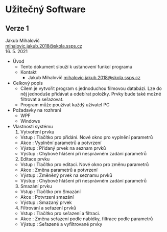 # Užitečný Software
## Verze 1

Jakub Mihalovič <br/>
mihalovic.jakub.2018@skola.ssps.cz <br/>
16. 5. 2021

* Úvod
  * Tento dokument slouží k ustanovení funkcí programu
  * Kontakt
    * Jakub Mihalovič mihalovic.jakub.2018@skola.ssps.cz
* Celkový popis
  * Cílem je vytvořit program s jednoduchou filmovou databází. Lze do něj jednoduše přidávat a odebírat položky. Prvky bude také možné filtrovat a seřazovat.
  * Program může používat každý uživatel PC
* Požadavky na rozhraní
  * WPF
  * Windows
* Vlastnosti systému
  1. Vytvoření prvku
    * Vstup : Tlačítko pro přidání. Nové okno pro vyplnění parametrů
    * Akce : Vyplnění parametrů a potvrzení
    * Výstup : Přidaný prvek na seznam prvků
    * Výstup : Chybové hlášení při nesprávném zadání parametrů
  2. Editace prvku
    * Vstup : Tlačítko pro editaci. Nové okno pro změnu parametrů
    * Akce : Změna parametrů a potvrzení
    * Výstup : Změněný prvek na seznamu prvků
    * Výstup : Chybové hlášení při nesprávném zadání parametrů
  3. Smazání prvku
    * Vstup : Tlačítko pro Smazání
    * Akce : Potvrzení smazání
    * Výstup : Smazaný prvek
  4. Filtrování a seřazení prvků
    * Vstup : Tlačítko pro seřazení a filtraci.
    * Akce : Změna seřazení podle nabídky, filtrace podle parametrů
    * Výstup : Seřazené a vyfiltrované prvky
